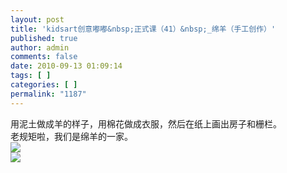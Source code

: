 ```yaml
---
layout: post
title: 'kidsart创意嘟嘟&nbsp;正式课（41）&nbsp;_绵羊（手工创作）'
published: true
author: admin
comments: false
date: 2010-09-13 01:09:14
tags: [ ]
categories: [ ]
permalink: "1187"
---
```

用泥土做成羊的样子，用棉花做成衣服，然后在纸上画出房子和栅栏。  
老规矩啦，我们是绵羊的一家。  
![][1]  
![][2]

 [1]: http://xujianian.com/jx/blog/UploadFiles/2010-10/106535755.jpg
 [2]: http://xujianian.com/jx/blog/UploadFiles/2010-10/106448565.jpg